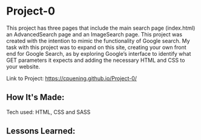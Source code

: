 # Project-0 
This project has three pages that include the main search page (index.html) an AdvancedSearch page and an ImageSearch page. This project was created with the intention to mimic the functionality of Google search.
My task with this project was to expand on this site, creating your own front end for Google Search, as by exploring Google’s interface to identify what GET parameters it expects and adding the necessary HTML and CSS to your website.

 Link to Project: https://cpuening.github.io/Project-0/

 ## How It's Made:
 Tech used: HTML, CSS and SASS


 ## Lessons Learned:


 
